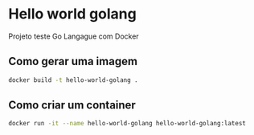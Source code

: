 # Hello world golang
Projeto teste Go Langague com Docker

## Como gerar uma imagem
```bash
docker build -t hello-world-golang .
```

## Como criar um container
```bash
docker run -it --name hello-world-golang hello-world-golang:latest
```